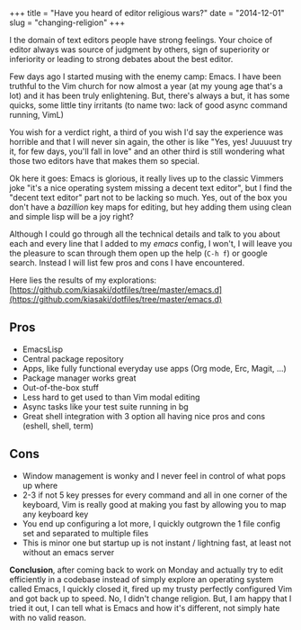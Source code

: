 +++
title = "Have you heard of editor religious wars?"
date = "2014-12-01"
slug = "changing-religion"
+++

I the domain of text editors people have strong feelings. Your choice of editor always was source of judgment by others, sign of superiority or inferiority or leading to strong debates about the best editor.

Few days ago I started musing with the enemy camp: Emacs. I have been truthful to the Vim church for now almost a year (at my young age that's a lot) and it has been truly enlightening. But, there's always a but, it has some quicks, some little tiny irritants (to name two: lack of good async command running, VimL)

You wish for a verdict right, a third of you wish I'd say the experience was horrible and that I will never sin again, the other is like "Yes, yes! Juuuust try it, for few days, you'll fall in love" and an other third is still wondering what those two editors have that makes them so special.

Ok here it goes: Emacs is glorious, it really lives up to the classic Vimmers joke "it's a nice operating system missing a decent text editor", but I find the "decent text editor" part not to be lacking so much. Yes, out of the box you don't have a _bazillion_ key maps for editing, but hey adding them using clean and simple lisp will be a joy right?

Although I could go through all the technical details and talk to you about each and every line that I added to my _emacs_ config, I won't, I will leave you the pleasure to scan through them open up the help (`C-h f`) or google search. Instead I will list few pros and cons I have encountered.

Here lies the results of my explorations: [https://github.com/kiasaki/dotfiles/tree/master/emacs.d](https://github.com/kiasaki/dotfiles/tree/master/emacs.d)

## Pros

- EmacsLisp
- Central package repository
- Apps, like fully functional everyday use apps (Org mode, Erc, Magit, ...)
- Package manager works great
- Out-of-the-box stuff
- Less hard to get used to than Vim modal editing
- Async tasks like your test suite running in bg
- Great shell integration with 3 option all having nice pros and cons (eshell, shell, term)

## Cons

- Window management is wonky and I never feel in control of what pops up where
- 2-3 if not 5 key presses for every command and all in one corner of the keyboard, Vim is really good at making you fast by allowing you to map any keyboard key
- You end up configuring a lot more, I quickly outgrown the 1 file config set and separated to multiple files
- This is minor one but startup up is not instant / lightning fast, at least not without an emacs server

**Conclusion**, after coming back to work on Monday and actually try to edit efficiently in a codebase instead of simply explore an operating system called Emacs, I quickly closed it, fired up my trusty perfectly configured Vim and got back up to speed. No, I didn't change religion. But, I am happy that I tried it out, I can tell what is Emacs and how it's different, not simply hate with no valid reason.
